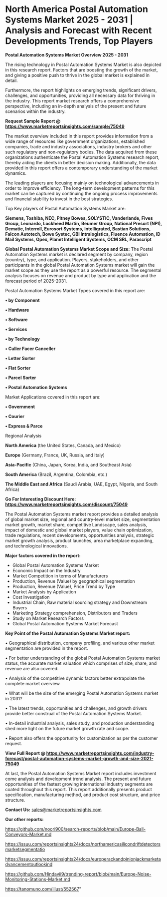 # North America Postal Automation Systems Market 2025 - 2031 | Analysis and Forecast with Recent Developments Trends, Top Players

<Strong> Postal Automation Systems Market Overview 2025 - 2031</strong>

The rising technology in Postal Automation Systems Market is also depicted in this research report. Factors that are boosting the growth of the market, and giving a positive push to thrive in the global market is explained in detail.

Furthermore, the report highlights on emerging trends, significant drivers, challenges, and opportunities, providing all necessary data for thriving in the industry. This report market research offers a comprehensive perspective, including an in-depth analysis of the present and future scenarios within the industry.

<strong>Request Sample Report @ <a href=https://www.marketreportsinsights.com/sample/75049>https://www.marketreportsinsights.com/sample/75049</a></strong>

The market overview included in this report provides information from a wide range of resources like government organizations, established companies, trade and industry associations, industry brokers and other such regulatory and non-regulatory bodies. The data acquired from these organizations authenticate the Postal Automation Systems research report, thereby aiding the clients in better decision making. Additionally, the data provided in this report offers a contemporary understanding of the market dynamics.

The leading players are focusing mainly on technological advancements in order to improve efficiency. The long-term development patterns for this market can be captured by continuing the ongoing process improvements and financial stability to invest in the best strategies.

Top Key players of Postal Automation Systems Market are:

<strong>Siemens, Toshiba, NEC, Pitney Bowes, SOLYSTIC, Vanderlande, Fives Group, Leonardo, Lockheed Martin, Beumer Group, National Presort (NPI), Dematic, Interroll, Eurosort Systems, Intelligrated, Bastian Solutions, Falcon Autotech, Bowe Systec, GBI Intralogistics, Fluence Automation, ID Mail Systems, Opex, Planet Intelligent Systems, OCM SRL, Parascript</strong>

<strong><b>Global Postal Automation Systems Market Scope and Size:</b></strong>
The Postal Automation Systems market is declared segment by company, region (country), type, and application. Players, stakeholders, and other participants in the global Postal Automation Systems market will gain the market scope as they use the report as a powerful resource. The segmental analysis focuses on revenue and product by type and application and the forecast period of 2025-2031.

Postal Automation Systems Market Types covered in this report are:

<strong>• by Component

• Hardware

• Software

• Services

• by Technology

• Culler Facer Canceller

• Letter Sorter

• Flat Sorter

• Parcel Sorter

• Postal Automation Systems</strong>

Market Applications covered in this report are:

<strong>• Government

• Courier

• Express & Parce</strong> 

Regional Analysis

<strong>North America</strong> (the United States, Canada, and Mexico)

<strong>Europe</strong> (Germany, France, UK, Russia, and Italy)

<strong>Asia-Pacific</strong> (China, Japan, Korea, India, and Southeast Asia)

<strong>South America</strong> (Brazil, Argentina, Colombia, etc.)

<strong>The Middle East and Africa</strong> (Saudi Arabia, UAE, Egypt, Nigeria, and South Africa)

<strong>Go For Interesting Discount Here: <a href=https://www.marketreportsinsights.com/discount/75049>https://www.marketreportsinsights.com/discount/75049</a></strong>

The Postal Automation Systems market report provides a detailed analysis of global market size, regional and country-level market size, segmentation market growth, market share, competitive Landscape, sales analysis, impact of domestic and global market players, value chain optimization, trade regulations, recent developments, opportunities analysis, strategic market growth analysis, product launches, area marketplace expanding, and technological innovations.

<strong><b>Major factors covered in the report:</b></strong>
<ul>
  <li>Global Postal Automation Systems Market </li>
  <li>Economic Impact on the Industry</li>
  <li>Market Competition in terms of Manufacturers</li>
  <li>Production, Revenue (Value) by geographical segmentation</li>
  <li>Production, Revenue (Value), Price Trend by Type</li>
  <li>Market Analysis by Application</li>
  <li>Cost Investigation</li>
  <li>Industrial Chain, Raw material sourcing strategy and Downstream Buyers</li>
  <li>Marketing Strategy comprehension, Distributors and Traders</li>
  <li>Study on Market Research Factors</li>
  <li>Global Postal Automation Systems Market Forecast</li>
</ul>

<strong><b>Key Point of the Postal Automation Systems Market report:</b></strong>

• Geographical distribution, company profiling, and various other market segmentation are provided in the report.

• For better understanding of the global Postal Automation Systems market status, the accurate market valuation which comprises of size, share, and revenue are also covered.

• Analysis of the competitive dynamic factors better extrapolate the complete market overview

• What will be the size of the emerging Postal Automation Systems market in 2031?

• The latest trends, opportunities and challenges, and growth drivers provide better construal of the Postal Automation Systems Market.

• In-detail industrial analysis, sales study, and production understanding shed more light on the future market growth rate and scope.

• Report also offers the opportunity for customization as per the customer request.

<strong><b>View Full Report @ <a href=https://www.marketreportsinsights.com/industry-forecast/postal-automation-systems-market-growth-and-size-2021-75049>https://www.marketreportsinsights.com/industry-forecast/postal-automation-systems-market-growth-and-size-2021-75049</a></b></strong>


At last, the Postal Automation Systems Market report includes investment come analysis and development trend analysis. The present and future opportunities of the fastest growing international industry segments are coated throughout this report. This report additionally presents product specification, manufacturing method, and product cost structure, and price structure.

<strong>Contact Us:</strong>
sales@marketreportsinsights.com

<strong>Our other reports:</strong>

<a href=https://github.com/noori900/search-reports/blob/main/Europe-Ball-Conveyors-Market.md>https://github.com/noori900/search-reports/blob/main/Europe-Ball-Conveyors-Market.md</a>

<a href=https://issuu.com/reportsinsights24/docs/northamericasilicondriftdetectorsmarketsegmentatio>https://issuu.com/reportsinsights24/docs/northamericasilicondriftdetectorsmarketsegmentatio</a>

<a href=https://issuu.com/reportsinsights24/docs/europerackandpinionjackmarketadvancementoutlookind>https://issuu.com/reportsinsights24/docs/europerackandpinionjackmarketadvancementoutlookind</a>

<a href=https://github.com/Hindavii9/trending-report/blob/main/Europe-Noise-Monitoring-Stations-Market.md>https://github.com/Hindavii9/trending-report/blob/main/Europe-Noise-Monitoring-Stations-Market.md</a>

<a href=https://tanomuno.com/illust/552567>https://tanomuno.com/illust/552567</a>"
